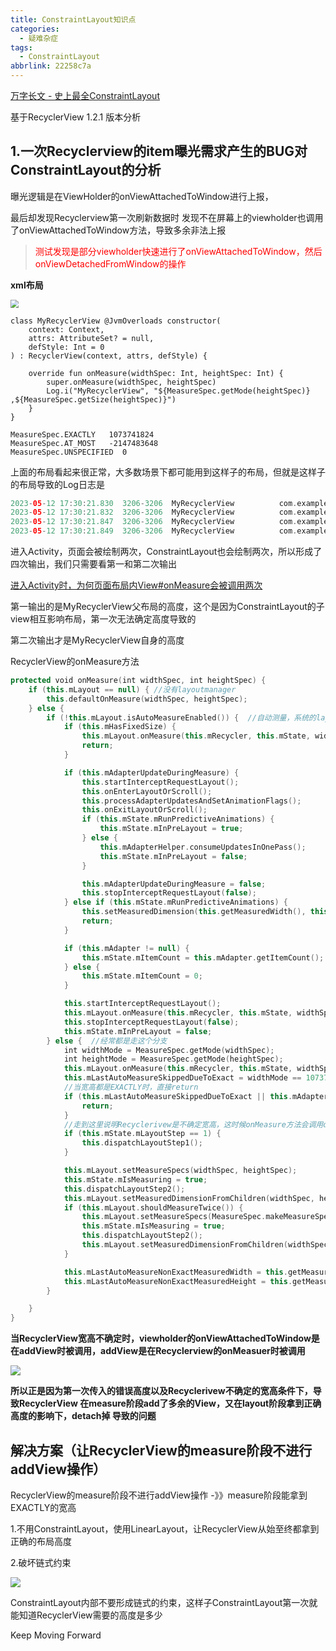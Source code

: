 ```yaml
---
title: ConstraintLayout知识点
categories:
  - 疑难杂症
tags:
  - ConstraintLayout
abbrlink: 22258c7a
---
```




[万字长文 - 史上最全ConstraintLayout](https://juejin.cn/post/6949186887609221133)



基于RecyclerView 1.2.1 版本分析



## 1.一次Recyclerview的item曝光需求产生的BUG对ConstraintLayout的分析

曝光逻辑是在ViewHolder的onViewAttachedToWindow进行上报，

最后却发现Recyclerview第一次刷新数据时 发现不在屏幕上的viewholder也调用了onViewAttachedToWindow方法，导致多余非法上报



> <font color="red">测试发现是部分viewholder快速进行了onViewAttachedToWindow，然后onViewDetachedFromWindow的操作</font>
>
> 

**xml布局**

<img src="https://s3.bmp.ovh/imgs/2023/05/12/6dcd17d349803a7b.jpg" style="zoom:80%;" />

```
class MyRecyclerView @JvmOverloads constructor(
    context: Context,
    attrs: AttributeSet? = null,
    defStyle: Int = 0
) : RecyclerView(context, attrs, defStyle) {

    override fun onMeasure(widthSpec: Int, heightSpec: Int) {
        super.onMeasure(widthSpec, heightSpec)
        Log.i("MyRecyclerView", "${MeasureSpec.getMode(heightSpec)} ,${MeasureSpec.getSize(heightSpec)}")
    }
}
```



```
MeasureSpec.EXACTLY   1073741824
MeasureSpec.AT_MOST   -2147483648
MeasureSpec.UNSPECIFIED  0
```



上面的布局看起来很正常，大多数场景下都可能用到这样子的布局，但就是这样子的布局导致的Log日志是

```kotlin
2023-05-12 17:30:21.830  3206-3206  MyRecyclerView          com.example.testcode                 I  -2147483648 ,2151
2023-05-12 17:30:21.832  3206-3206  MyRecyclerView          com.example.testcode                 I  1073741824 ,776
2023-05-12 17:30:21.847  3206-3206  MyRecyclerView          com.example.testcode                 I  -2147483648 ,2151
2023-05-12 17:30:21.849  3206-3206  MyRecyclerView          com.example.testcode                 I  1073741824 ,776
```



进入Activity，页面会被绘制两次，ConstraintLayout也会绘制两次，所以形成了四次输出，我们只需要看第一和第二次输出

[进入Activity时，为何页面布局内View#onMeasure会被调用两次](https://blog.csdn.net/qq_26287435/article/details/123274342)

第一输出的是MyRecyclerView父布局的高度，这个是因为ConstraintLayout的子view相互影响布局，第一次无法确定高度导致的

第二次输出才是MyRecyclerView自身的高度



RecyclerView的onMeasure方法

```kotlin
protected void onMeasure(int widthSpec, int heightSpec) {
    if (this.mLayout == null) { //没有layoutmanager
        this.defaultOnMeasure(widthSpec, heightSpec);
    } else {
        if (!this.mLayout.isAutoMeasureEnabled()) {  //自动测量，系统的layoutmanager都是开启的，所以一般不进入该分支
            if (this.mHasFixedSize) {
                this.mLayout.onMeasure(this.mRecycler, this.mState, widthSpec, heightSpec);
                return;
            }

            if (this.mAdapterUpdateDuringMeasure) {
                this.startInterceptRequestLayout();
                this.onEnterLayoutOrScroll();
                this.processAdapterUpdatesAndSetAnimationFlags();
                this.onExitLayoutOrScroll();
                if (this.mState.mRunPredictiveAnimations) {
                    this.mState.mInPreLayout = true;
                } else {
                    this.mAdapterHelper.consumeUpdatesInOnePass();
                    this.mState.mInPreLayout = false;
                }

                this.mAdapterUpdateDuringMeasure = false;
                this.stopInterceptRequestLayout(false);
            } else if (this.mState.mRunPredictiveAnimations) {
                this.setMeasuredDimension(this.getMeasuredWidth(), this.getMeasuredHeight());
                return;
            }

            if (this.mAdapter != null) {
                this.mState.mItemCount = this.mAdapter.getItemCount();
            } else {
                this.mState.mItemCount = 0;
            }

            this.startInterceptRequestLayout();
            this.mLayout.onMeasure(this.mRecycler, this.mState, widthSpec, heightSpec);
            this.stopInterceptRequestLayout(false);
            this.mState.mInPreLayout = false;
        } else {  //经常都是走这个分支
            int widthMode = MeasureSpec.getMode(widthSpec);
            int heightMode = MeasureSpec.getMode(heightSpec);
            this.mLayout.onMeasure(this.mRecycler, this.mState, widthSpec, heightSpec);
            this.mLastAutoMeasureSkippedDueToExact = widthMode == 1073741824 && heightMode == 1073741824;
            //当宽高都是EXACTLY时，直接return
            if (this.mLastAutoMeasureSkippedDueToExact || this.mAdapter == null) {
                return;
            }
			//走到这里说明Recyclerivew是不确定宽高，这时候onMeasure方法会调用dispatchLayoutStep2，导致addView
            if (this.mState.mLayoutStep == 1) {
                this.dispatchLayoutStep1();
            }

            this.mLayout.setMeasureSpecs(widthSpec, heightSpec);
            this.mState.mIsMeasuring = true;
            this.dispatchLayoutStep2();
            this.mLayout.setMeasuredDimensionFromChildren(widthSpec, heightSpec);
            if (this.mLayout.shouldMeasureTwice()) {
                this.mLayout.setMeasureSpecs(MeasureSpec.makeMeasureSpec(this.getMeasuredWidth(), 1073741824), MeasureSpec.makeMeasureSpec(this.getMeasuredHeight(), 1073741824));
                this.mState.mIsMeasuring = true;
                this.dispatchLayoutStep2();
                this.mLayout.setMeasuredDimensionFromChildren(widthSpec, heightSpec);
            }

            this.mLastAutoMeasureNonExactMeasuredWidth = this.getMeasuredWidth();
            this.mLastAutoMeasureNonExactMeasuredHeight = this.getMeasuredHeight();
        }

    }
}
```



**当RecyclerView宽高不确定时，viewholder的onViewAttachedToWindow是在addView时被调用，addView是在Recyclerview的onMeasuer时被调用**

![](https://s3.bmp.ovh/imgs/2023/05/12/63478300924c3186.jpg)



**所以正是因为第一次传入的错误高度以及Recyclerivew不确定的宽高条件下，导致RecyclerView 在measure阶段add了多余的View，又在layout阶段拿到正确高度的影响下，detach掉 导致的问题**







## 解决方案（让RecyclerView的measure阶段不进行addView操作）

RecyclerView的measure阶段不进行addView操作  -》》measure阶段能拿到EXACTLY的宽高

1.不用ConstraintLayout，使用LinearLayout，让RecyclerView从始至终都拿到正确的布局高度

2.破坏链式约束

![](https://s3.bmp.ovh/imgs/2023/05/12/38f2bd35454f0c3a.jpg)

ConstraintLayout内部不要形成链式的约束，这样子ConstraintLayout第一次就能知道RecyclerView需要的高度是多少





Keep Moving Forward
